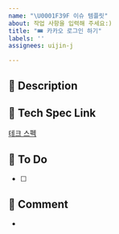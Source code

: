 ```yaml
---
name: "\U0001F39F️ 이슈 템플릿"
about: 작업 사항을 입력해 주세요:)
title: "🎟️ 카카오 로그인 하기"
labels: ''
assignees: uijin-j

---
```


## 📑 Description
<!--추가/수정이 필요한 내용-->

## 🔗 Tech Spec Link
<!--테크 스펙 링크-->
[테크 스펙]()

## 📌 To Do
<!--추가/수정될 내용-->
- [ ]

## 💬 Comment
-
